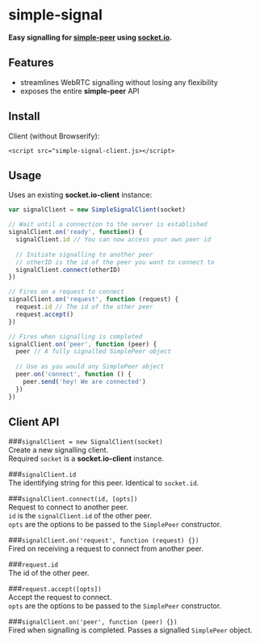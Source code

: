 # simple-signal
**Easy signalling for [simple-peer](https://github.com/feross/simple-peer) using [socket.io](https://github.com/socketio/socket.io).**

## Features
- streamlines WebRTC signalling without losing any flexibility
- exposes the entire **simple-peer** API

## Install
Client (without Browserify):
```
<script src="simple-signal-client.js></script>
```

## Usage
Uses an existing **socket.io-client** instance:
```javascript
var signalClient = new SimpleSignalClient(socket)

// Wait until a connection to the server is established
signalClient.on('ready', function() {
  signalClient.id // You can now access your own peer id
  
  // Initiate signalling to another peer
  // otherID is the id of the peer you want to connect to
  signalClient.connect(otherID)
})

// Fires on a request to connect
signalClient.on('request', function (request) {
  request.id // The id of the other peer
  request.accept()
})

// Fires when signalling is completed
signalClient.on('peer', function (peer) {
  peer // A fully signalled SimplePeer object
  
  // Use as you would any SimplePeer object
  peer.on('connect', function () {
    peer.send('hey! We are connected')
  })
})
```

## Client API
###`signalClient = new SignalClient(socket)`  
Create a new signalling client.  
Required `socket` is a **socket.io-client** instance.

###`signalClient.id`  
The identifying string for this peer. Identical to `socket.id`.  

###`signalClient.connect(id, [opts])`  
Request to connect to another peer.  
`id` is the `signalClient.id` of the other peer.  
`opts` are the options to be passed to the `SimplePeer` constructor.  

###`signalClient.on('request', function (request) {})`  
Fired on receiving a request to connect from another peer. 

###`request.id`  
The id of the other peer.  

###`request.accept([opts])`  
Accept the request to connect.  
`opts` are the options to be passed to the `SimplePeer` constructor.  

###`signalClient.on('peer', function (peer) {})`  
Fired when signalling is completed. Passes a signalled `SimplePeer` object.